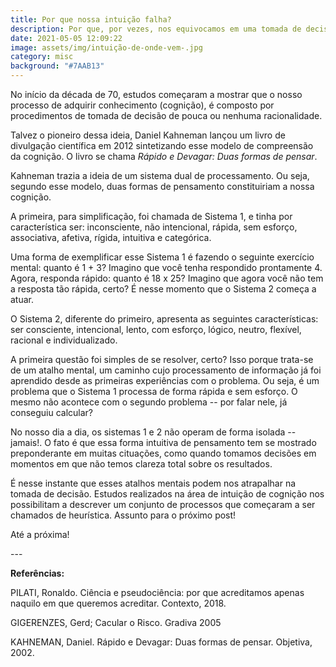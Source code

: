 ```yaml
---
title: Por que nossa intuição falha?
description: Por que, por vezes, nos equivocamos em uma tomada de decisão?
date: 2021-05-05 12:09:22
image: assets/img/intuição-de-onde-vem-.jpg
category: misc
background: "#7AAB13"
---
```

No início da década de 70, estudos começaram a mostrar que o nosso processo de adquirir conhecimento (cognição), é composto por procedimentos de tomada de decisão de pouca ou nenhuma racionalidade.

Talvez o pioneiro dessa ideia, Daniel Kahneman lançou um livro de divulgação científica em 2012 sintetizando esse modelo de compreensão da cognição. O livro se chama *Rápido e Devagar: Duas formas de pensar*.

Kahneman trazia a ideia de um sistema dual de processamento. Ou seja, segundo esse modelo, duas formas de pensamento constituiriam a nossa cognição.

A primeira, para simplificação, foi chamada de Sistema 1, e tinha por característica ser: inconsciente, não intencional, rápida, sem esforço, associativa, afetiva, rígida, intuitiva e categórica.

Uma forma de exemplificar esse Sistema 1 é fazendo o seguinte exercício mental: quanto é 1 + 3? Imagino que você tenha respondido prontamente 4. Agora, responda rápido: quanto é 18 x 25? Imagino que agora você não tem a resposta tão rápida, certo? É nesse momento que o Sistema 2 começa a atuar.

O Sistema 2, diferente do primeiro, apresenta as seguintes características: ser consciente, intencional, lento, com esforço, lógico, neutro, flexível, racional e individualizado.

A primeira questão foi simples de se resolver, certo? Isso porque trata-se de um atalho mental, um caminho cujo processamento de informação já foi aprendido desde as primeiras experiências com o problema. Ou seja, é um problema que o Sistema 1 processa de forma rápida e sem esforço. O mesmo não acontece com o segundo problema -- por falar nele, já conseguiu calcular? 

No nosso dia a dia, os sistemas 1 e 2 não operam de forma isolada -- jamais!. O fato é que essa forma intuitiva de pensamento tem se mostrado preponderante em muitas cituações, como quando tomamos decisões em momentos em que não temos clareza total sobre os resultados.

É nesse instante que esses atalhos mentais podem nos atrapalhar na tomada de decisão. Estudos realizados na área de intuição de cognição nos possibilitam a descrever um conjunto de processos que começaram a ser chamados de heurística. Assunto para o próximo post!

Até a próxima!



\---



**Referências:**

PILATI, Ronaldo. Ciência e pseudociência: por que acreditamos apenas naquilo em que queremos acreditar. Contexto, 2018.

GIGERENZES, Gerd; Cacular o Risco. Gradiva 2005

KAHNEMAN, Daniel. Rápido e Devagar: Duas formas de pensar. Objetiva, 2002.